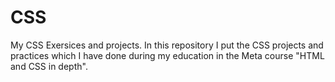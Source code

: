 # CSS
My CSS Exersices and projects.
In this repository I put the CSS projects and practices which I have done during my education in the Meta course "HTML and CSS in depth".
